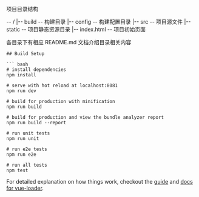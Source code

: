 项目目录结构

-- /
|-- build             -- 构建目录
|-- config            -- 构建配置目录
|-- src               -- 项目源文件
|-- static            -- 项目静态资源目录
|-- index.html        -- 项目初始页面

各目录下有相应 README.md 文档介绍目录相关内容




```
## Build Setup

``` bash
# install dependencies
npm install

# serve with hot reload at localhost:8081
npm run dev

# build for production with minification
npm run build

# build for production and view the bundle analyzer report
npm run build --report

# run unit tests
npm run unit

# run e2e tests
npm run e2e

# run all tests
npm test
```

For detailed explanation on how things work, checkout the [guide](http://vuejs-templates.github.io/webpack/) and [docs for vue-loader](http://vuejs.github.io/vue-loader).
